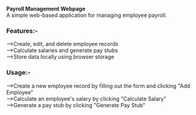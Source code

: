 <b>﻿Payroll Management Webpage</b> <br>
A simple web-based application for managing employee payroll.

<h3>Features:-</h3>
-->Create, edit, and delete employee records<br>
-->Calculate salaries and generate pay stubs<br>
-->Store data locally using browser storage

<h3>Usage:-</h3>
-->Create a new employee record by filling out the form and clicking "Add Employee"<br>
-->Calculate an employee's salary by clicking "Calculate Salary"<br>
-->Generate a pay stub by clicking "Generate Pay Stub"
